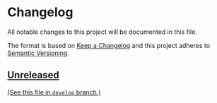 Changelog
=========

[ Encoding: UTF-8; Syntax: GitHub Flavored Markdown ]:#

All notable changes to this project will be documented in this file.

The format is based on [Keep a Changelog][] and this project adheres to
[Semantic Versioning][].


[Unreleased][]
--------------

[(See this file in `develop` branch.)][Development Changelog]


[Keep a Changelog]: http://keepachangelog.com/en/1.0.0/
[Semantic Versioning]: http://semver.org/spec/v2.0.0.html
[Development Changelog]:
  https://github.com/henrik-leppa/REPO_NAME/blob/develop/CHANGELOG.md
[Unreleased]:
  https://github.com/henrik-leppa/REPO_NAME/compare/master...develop
